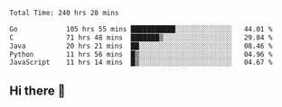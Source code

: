 <!--START_SECTION:waka-->

```txt
Total Time: 240 hrs 28 mins

Go            105 hrs 55 mins ███████████░░░░░░░░░░░░░░   44.01 %
C             71 hrs 48 mins  ███████▒░░░░░░░░░░░░░░░░░   29.84 %
Java          20 hrs 21 mins  ██░░░░░░░░░░░░░░░░░░░░░░░   08.46 %
Python        11 hrs 56 mins  █▒░░░░░░░░░░░░░░░░░░░░░░░   04.96 %
JavaScript    11 hrs 14 mins  █▒░░░░░░░░░░░░░░░░░░░░░░░   04.67 %
```

<!--END_SECTION:waka-->

## Hi there 👋

<!--
**prorok210/prorok210** is a ✨ _special_ ✨ repository because its `README.md` (this file) appears on your GitHub profile.

Here are some ideas to get you started:

- 🔭 I’m currently working on ...
- 🌱 I’m currently learning ...
- 👯 I’m looking to collaborate on ...
- 🤔 I’m looking for help with ...
- 💬 Ask me about ...
- 📫 How to reach me: ...
- 😄 Pronouns: ...
- ⚡ Fun fact: ...
-->

